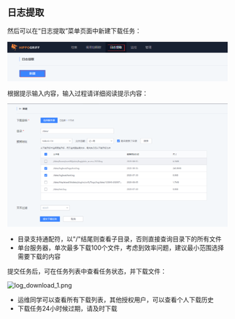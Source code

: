 ## 日志提取

然后可以在“日志提取”菜单页面中新建下载任务：

![log_download_1.png](../media/log_download_5.png)

根据提示输入内容，输入过程请详细阅读提示内容：

![log_download_1.png](../media/log_download_6.png)

- 目录支持通配符，以"/"结尾则查看子目录，否则直接查询目录下的所有文件
- 单台服务器，单次最多下载100个文件，考虑到效率问题，建议最小范围选择需要下载的内容

提交任务后，可在任务列表中查看任务状态，并下载文件：

![log_download_1.png](../media/log_download_7.png)

- 运维同学可以查看所有下载列表，其他授权用户，可以查看个人下载历史
- 下载任务24小时候过期，请及时下载
